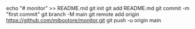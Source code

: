 echo "# monitor" >> README.md
git init
git add README.md
git commit -m "first commit"
git branch -M main
git remote add origin https://github.com/mibootore/monitor.git
git push -u origin main

